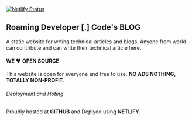 [![Netlify Status](https://api.netlify.com/api/v1/badges/d4f71362-4962-435c-a89b-b713226c1976/deploy-status)](https://app.netlify.com/sites/epic-einstein-8e8678/deploys)

##  Roaming Developer [.] Code's BLOG

A static website for wrting technical articles and blogs. Anyone from world can contribute and can write their technical article here.

#### WE ❤️ OPEN SOURCE

This website is open for everyone and free to use. __NO ADS NOTHING, TOTALLY NON-PROFIT__.

###### Deployment and Hoting
Proudly hosted at __GITHUB__ and Deplyed using __NETLIFY__.

